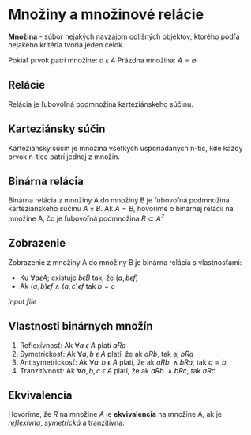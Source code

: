 # Množiny a množinové relácie

**Množina** - súbor nejakých navzájom odlišných objektov, ktorého podľa nejakého kritéria tvoria jeden celok.

Pokiaľ prvok patrí množine: $a\ \epsilon\ A$
Prázdna množina: $A = \emptyset$

## Relácie
Relácia je ľubovoľná podmnožina karteziánskeho súčinu.

## Karteziánsky súčin
Karteziánsky súčin je množina všetkých usporiadaných n-tíc, kde každý prvok n-tice patrí jednej z množín.

## Binárna relácia
Binárna relácia z množiny A do množiny B je ľubovoľná podmnožina karteziánskeho súčinu $A\times B$. Ak $A=B$, hovoríme o binárnej relácii na množine A, čo je ľubovoľná podmnožina $R\subset A^2$

## Zobrazenie
Zobrazenie z množiny A do množiny B je binárna relácia
s vlastnosťami:
- Ku $\forall a\epsilon A;$ existuje $b\epsilon B$ tak, že $(a,b\epsilon f)$
- Ak $(a,b)\epsilon f\ \wedge\ (a,c)\epsilon f$ tak $b=c$

_input file_

## Vlastnosti binárnych množín
1. Reflexívnosť: Ak $\forall a\ \epsilon\ A$ platí $aRa$
2. Symetrickosť: Ak $\forall a,b\ \epsilon\ A$ platí, že ak $aRb$, tak aj $bRa$
3. Antisymetrickosť: Ak $\forall a,b\ \epsilon\ A$ platí, že ak $aRb\ \wedge bRa$, tak $a=b$
4. Tranzitívnosť: Ak $\forall a,b,c\ \epsilon\ A$ platí, že ak $aRb\ \wedge bRc$, tak $aRc$

## Ekvivalencia
Hovoríme, že $R$ na množine $A$ je **ekvivalencia** na množine A, ak je *reflexívna*, *symetrická* a tranzitívna.
